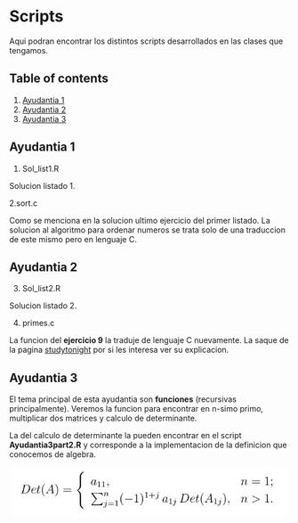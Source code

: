 # Scripts

Aqui podran encontrar los distintos scripts desarrollados en las clases que tengamos.

## Table of contents
1. [Ayudantia 1](#introduction)
2. [Ayudantia 2](#paragraph1)
3. [Ayudantia 3](#paragraph2)

## Ayudantia 1 <a name="introduction"></a>
1. Sol_list1.R

Solucion listado 1.

2.sort.c

Como se menciona en la solucion ultimo ejercicio del primer listado. La solucion al algoritmo para ordenar numeros se trata solo de una traduccion de este mismo pero en lenguaje C.

## Ayudantia 2 <a name="paragraph1"></a>
3. Sol_list2.R

Solucion listado 2.

4. primes.c

La funcion del **ejercicio 9** la traduje de lenguaje C nuevamente. La saque de la pagina [studytonight](https://www.studytonight.com/c/programs/numbers/first-n-prime-numbers) por si les interesa ver su explicacion.

## Ayudantia 3 <a name="paragraph2"></a>
El tema principal de esta ayudantia son **funciones** (recursivas principalmente). Veremos la funcion para encontrar en n-simo primo, multiplicar dos matrices y calculo de determinante.

La del calculo de determinante la pueden encontrar en el script **Ayudantia3part2.R** y corresponde a la implementacion de la definicion que conocemos de algebra.

![Definicion Determinante](det.jpg)

